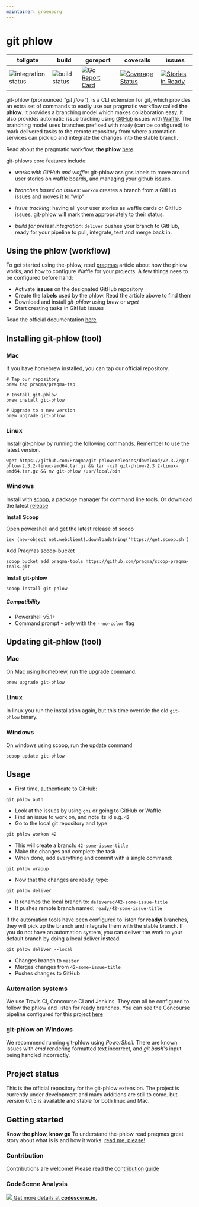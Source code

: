 ```yaml
---
maintainer: groenborg
---
```


# git phlow

| tollgate | build | goreport | coveralls | issues |
| ------------- | --- | ----------------- | ----- | ----- |
| ![integration status](https://concourse.bosh.praqma.cloud/api/v1/teams/main/pipelines/git-phlow/jobs/checkin/badge) | ![build status](https://concourse.bosh.praqma.cloud/api/v1/teams/main/pipelines/git-phlow/jobs/takeoff/badge)  |[![Go Report Card](https://goreportcard.com/badge/github.com/Praqma/git-phlow)](https://goreportcard.com/report/github.com/Praqma/git-phlow) | [![Coverage Status](https://coveralls.io/repos/github/Praqma/git-phlow/badge.svg?branch=master)](https://coveralls.io/github/Praqma/git-phlow?branch=master) | [![Stories in Ready](https://badge.waffle.io/Praqma/git-phlow.svg?label=ready&title=Ready)](http://waffle.io/Praqma/git-phlow) |


git-phlow (pronounced _"git flow"_), is a CLI extension for git, which provides an extra set of commands to easily use our pragmatic workflow called **the phlow**. It provides a branching model which makes collaboration easy. It also provides automatic issue tracking using [GitHub](https://github.com) issues with [Waffle](https://waffle.io/). The branching model uses branches prefixed with `ready` (can be configured) to mark delivered tasks to the remote repository from where automation services can pick up and integrate the changes into the stable branch.

Read about the pragmatic workflow, **the phlow** [here](http://www.praqma.com/stories/a-pragmatic-workflow/).

git-phlows core features include:

- *works with GitHub and waffle*: git-phlow assigns labels to move around user stories on waffle boards, and managing your github issues.

- *branches based on issues*:  `workon` creates a branch from a GitHub issues and moves it to "wip"

- *issue tracking*: having all your user stories as waffle cards or GitHub issues, git-phlow will mark them appropriately to their status.

- *build for pretest integration*: `deliver` pushes your branch to GitHub, ready for your pipeline to pull, integrate, test and merge back in.

## Using the phlow (workflow)
To get started using the-phlow, read [praqmas](http://www.praqma.com/stories/a-pragmatic-workflow/) article about how the phlow works, and how to configure Waffle for your projects.
A few things nees to be configured before hand:

- Activate __issues__ on the designated GitHub repository
- Create the __labels__ used by the phlow. Read the article above to find them
- Download and install _git-phlow_ using _brew_ or _wget_
- Start creating tasks in GitHub issues

Read the official documentation [here](/docs/README.md)

## Installing git-phlow (tool)
### Mac
If you have homebrew installed, you can tap our official repository.

```shell
# Tap our repository
brew tap praqma/praqma-tap

# Install git-phlow
brew install git-phlow

# Upgrade to a new version
brew upgrade git-phlow
```

### Linux
Install git-phlow by running the following commands. Remember to use the latest version.

```shell
wget https://github.com/Praqma/git-phlow/releases/download/v2.3.2/git-phlow-2.3.2-linux-amd64.tar.gz && tar -xzf git-phlow-2.3.2-linux-amd64.tar.gz && mv git-phlow /usr/local/bin
```

### Windows
Install with [scoop](http://scoop.sh/), a package manager for command line tools. Or download the latest [release]((https://github.com/Praqma/git-phlow/releases))

**Install Scoop**

Open powershell and get the latest release of scoop
```
iex (new-object net.webclient).downloadstring('https://get.scoop.sh')
```
Add Praqmas scoop-bucket
```
scoop bucket add praqma-tools https://github.com/praqma/scoop-praqma-tools.git
```

**Install git-phlow**
```
scoop install git-phlow
```

##### Compatibility
- Powershell v5.1+
- Command prompt - only with the `--no-color` flag

## Updating git-phlow (tool)
### Mac
On Mac using homebrew, run the upgrade command.

```shell
brew upgrade git-phlow
```
### Linux
In linux you run the installation again, but this time override the old `git-phlow` binary.

### Windows
On windows using scoop, run the update command
```
scoop update git-phlow
```


## Usage
- First time, authenticate to GitHub:

```git
git phlow auth
```

- Look at the issues by using `ghi` or going to GitHub or Waffle
- Find an issue to work on, and note its id e.g. `42`
- Go to the local git repository and type:

```git
git phlow workon 42
```

- This will create a branch: `42-some-issue-title`
- Make the changes and complete the task
- When done, add everything and commit with a single command:

```git
git phlow wrapup
```

- Now that the changes are ready, type:

```git
git phlow deliver
```

- It renames the local branch to: `delivered/42-some-issue-title`
- It pushes remote branch named: `ready/42-some-issue-title`

If the automation tools have been configured to listen for __ready/__ branches, they will pick up the branch and integrate them with the stable branch.
If you do not have an automation system, you can deliver the work to your default branch by doing a local deliver instead.

```git
git phlow deliver --local
```

- Changes branch to `master`
- Merges changes from `42-some-issue-title`
- Pushes changes to GitHub

### Automation systems
We use Travis CI, Concourse CI and Jenkins. They can all be configured to follow the phlow and listen for ready branches.
You can see the Concourse pipeline configured for this project [here](https://concourse.kubernetes.praqma.cloud/teams/main/pipelines/git-phlow)

### git-phlow on Windows

We recommend running git-phlow using _PowerShell_.
There are known issues with _cmd_ rendering formatted text incorrect, and _git bash_'s input being handled incorrectly.

## Project status
This is the official repository for the git-phlow extension. The project is currently under development and many additions are still to come. but version 0.1.5 is available and stable for both linux and Mac.

## Getting started
**Know the phlow, know go**
To understand the-phlow read praqmas great story about what is is and how it works. [read me, please!](http://www.praqma.com/stories/a-pragmatic-workflow/)

### Contribution
Contributions are welcome! Please read the [contribution guide](https://github.com/Praqma/git-phlow/blob/master/CONTRIBUTING.md)

### CodeScene Analysis
[![](https://codescene.io/projects/1345/status.svg) Get more details at **codescene.io**.](https://codescene.io/projects/1345/jobs/latest-successful/results)
